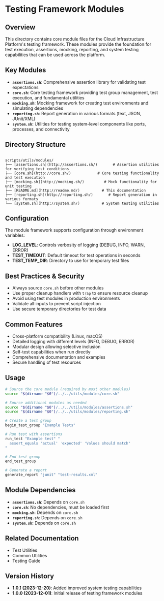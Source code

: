 # Testing Framework Modules

## Overview

This directory contains core module files for the Cloud Infrastructure Platform's testing framework. These modules provide the foundation for test execution, assertions, mocking, reporting, and system testing capabilities that can be used across the platform.

## Key Modules

- **`assertions.sh`**: Comprehensive assertion library for validating test expectations
- **`core.sh`**: Core testing framework providing test group management, test execution, and fundamental utilities
- **`mocking.sh`**: Mocking framework for creating test environments and simulating dependencies
- **`reporting.sh`**: Report generation in various formats (text, JSON, JUnit/XML)
- **`system.sh`**: Utilities for testing system-level components like ports, processes, and connectivity

## Directory Structure

```

scripts/utils/modules/
├── [assertions.sh](http://assertions.sh/)       # Assertion utilities for verifying test conditions
├── [core.sh](http://core.sh/)            # Core testing functionality and test execution
├── [mocking.sh](http://mocking.sh/)         # Mock functionality for unit testing
├── [README.md](http://readme.md/)          # This documentation
├── [reporting.sh](http://reporting.sh/)       # Report generation in various formats
└── [system.sh](http://system.sh/)          # System testing utilities

```

## Configuration

The module framework supports configuration through environment variables:

- **LOG_LEVEL**: Controls verbosity of logging (DEBUG, INFO, WARN, ERROR)
- **TEST_TIMEOUT**: Default timeout for test operations in seconds
- **TEST_TEMP_DIR**: Directory to use for temporary test files

## Best Practices & Security

- Always source `core.sh` before other modules
- Use proper cleanup handlers with `trap` to ensure resource cleanup
- Avoid using test modules in production environments
- Validate all inputs to prevent script injection
- Use secure temporary directories for test data

## Common Features

- Cross-platform compatibility (Linux, macOS)
- Detailed logging with different levels (INFO, DEBUG, ERROR)
- Modular design allowing selective inclusion
- Self-test capabilities when run directly
- Comprehensive documentation and examples
- Secure handling of test resources

## Usage

```bash
# Source the core module (required by most other modules)
source "$(dirname "$0")/../../utils/modules/core.sh"

# Source additional modules as needed
source "$(dirname "$0")/../../utils/modules/assertions.sh"
source "$(dirname "$0")/../../utils/modules/reporting.sh"

# Create a test group
begin_test_group "Example Tests"

# Run test with assertions
run_test "Example test" "
  assert_equals 'actual' 'expected' 'Values should match'
"

# End test group
end_test_group

# Generate a report
generate_report "junit" "test-results.xml"

```

## Module Dependencies

- **`assertions.sh`**: Depends on `core.sh`
- **`core.sh`**: No dependencies, must be loaded first
- **`mocking.sh`**: Depends on `core.sh`
- **`reporting.sh`**: Depends on `core.sh`
- **`system.sh`**: Depends on `core.sh`

## Related Documentation

- Test Utilities
- Common Utilities
- Testing Guide

## Version History

- **1.0.1 (2023-12-20)**: Added improved system testing capabilities
- **1.0.0 (2023-12-01)**: Initial release of testing framework modules
